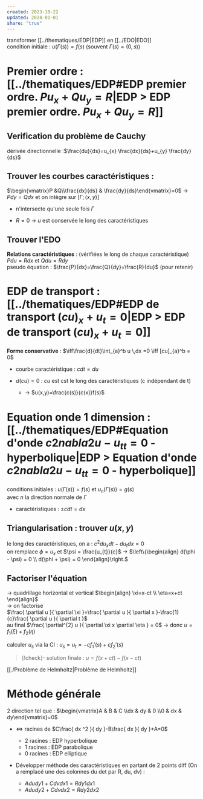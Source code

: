 ```yaml
---  
created: 2023-10-22  
updated: 2024-01-01  
share: "true"  
---  
```

  
transformer [[../thematiques/EDP|EDP]] en [[../EDO|EDO]]  
condition initiale : $u(\Gamma(s))=f(s)$ (souvent $\Gamma(s)=(0,s)$)  
# Premier ordre : [[../thematiques/EDP#EDP premier ordre. $Pu_x+Qu_y=R$|EDP > EDP premier ordre. $Pu_x+Qu_y=R$]]  
## Verification du problème de Cauchy  
dérivée directionnelle :$\frac{du}{ds}=u_{x} \frac{dx}{ds}+u_{y} \frac{dy}{ds}$  
## Trouver les courbes caractéristiques :  
$\begin{vmatrix}P &Q\\\frac{dx}{ds} & \frac{dy}{ds}\end{vmatrix}=0$ → $Pdy=Qdx$ et on intègre sur $[\Gamma ; (x,y)]$  
  
- n'intersecte qu'une seule fois $\Gamma$  
  
- $R=0$ → $u$ est conservée le long des caractéristiques  
## Trouver l'EDO  
**Relations caractéristiques** : (vérifiées le long de chaque caractéristique)  
$Pdu=Rdx$ et $Qdu=Rdy$  
pseudo équation :  $\frac{P}{dx}=\frac{Q}{dy}=\frac{R}{du}$  (pour retenir)  
# EDP de transport : [[../thematiques/EDP#EDP de transport $(cu)_{x}+u_{t}= 0$|EDP > EDP de transport $(cu)_{x}+u_{t}= 0$]]  
**Forme conservative** : $\iff\frac{d}{dt}\int_{a}^b u \,dx =0 \iff [cu]_{a}^b = 0$  
  
- courbe caractéristique : $cdt=du$  
  
- $d(cu)=0$ : $cu$ est cst le long des caractéristiques (c indépendant de t)  
	- → $u(x,y)=\frac{c(s)}{c(x)}f(s)$  
# Equation onde 1 dimension : [[../thematiques/EDP#Equation d'onde $c {2} nabla {2}u-u_{tt}=0$ - hyperbolique|EDP > Equation d'onde $c {2} nabla {2}u-u_{tt}=0$ - hyperbolique]]  
conditions initiales : $u(\Gamma(s))=f(s)$  et  $u_{n}(\Gamma(s))=g(s)$  
avec $n$ la direction normale de $\Gamma$  
  
- caractéristiques : $\pm cdt=dx$  
## Triangularisation : trouver $u(x,y)$  
le long des caractéristiques, on a : $c^{2}du_{x}dt-du_{t}dx=0$  
on remplace $\phi=u_{x}$ et $\psi = \frac{u_{t}}{c}$ → $\left\{\begin{align} d(\phi - \psi) = 0 \\ d(\phi + \psi) = 0 \end{align}\right.$  
## Factoriser l'équation  
→ quadrillage horizontal et vertical   $\begin{align} \xi=x-ct \\ \eta=x+ct  \end{align}$  
→ on factorise   
$\frac{ \partial u }{ \partial \xi }=\frac{ \partial u }{ \partial x }-\frac{1}{c}\frac{ \partial u }{ \partial t }$  
au final $\frac{ \partial^{2} u }{ \partial \xi x \partial \eta } = 0$ → donc $u=f_{1}(\xi) + f_{2}(\eta)$  
  
calculer $u_{s}$ via la CI : $u_{s}=u_{t}=-cf_{1}'(s) + cf_{2}'(s)$  
  
> [!check]- solution finale : $u=f(x+ct) - f(x-ct)$   
  
[[./Problème de Helmholtz|Problème de Helmholtz]]  
  
# Méthode générale  
2 direction tel que : $\begin{vmatrix}A & B & C \\dx & dy & 0 \\0 & dx & dy\end{vmatrix}=0$  
  
- <=> racines de $C\frac{ dx ^2 }{ dy }-B\frac{ dx }{ dy }+A=0$  
	- 2 racines : EDP hyperbolique  
	- 1 racines  : EDP parabolique  
	- 0 racines : EDP elliptique  
  
- Développer méthode des caractéristiques en partant de 2 points diff (On a remplacé une des colonnes du det par R, du, dv) :    
	- $Adudy1 + Cdvdx1 = Rdy1dx1$  
	- $Adudy2 + Cdvdx2 = Rdy2dx2$  
